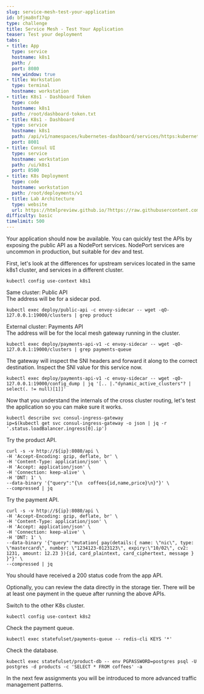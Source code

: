 ```yaml
---
slug: service-mesh-test-your-application
id: bfjma8nf17qp
type: challenge
title: Service Mesh - Test Your Application
teaser: Test your deployment
tabs:
- title: App
  type: service
  hostname: k8s1
  path: /
  port: 8080
  new_window: true
- title: Workstation
  type: terminal
  hostname: workstation
- title: K8s1 - Dashboard Token
  type: code
  hostname: k8s1
  path: /root/dashboard-token.txt
- title: K8s1 - Dashboard
  type: service
  hostname: k8s1
  path: /api/v1/namespaces/kubernetes-dashboard/services/https:kubernetes-dashboard:/proxy/
  port: 8001
- title: Consul UI
  type: service
  hostname: workstation
  path: /ui/k8s1
  port: 8500
- title: K8s Deployment
  type: code
  hostname: workstation
  path: /root/deployments/v1
- title: Lab Architecture
  type: website
  url: https://htmlpreview.github.io/?https://raw.githubusercontent.com/hashicorp/field-workshops-consul/master/instruqt-tracks/consul-life-of-a-developer/assets/diagrams/diagrams.html
difficulty: basic
timelimit: 500
---
```

Your application should now be available. You can quickly test the APIs by exposing the public API as a NodePort services.
NodePort services are uncommon in production, but suitable for dev and test. <br>

First, let's look at the differences for upstream services located in the same k8s1 cluster, and services in a different cluster. <br>

```
kubectl config use-context k8s1
```

Same cluster: Public API <br>
The address will be for a sidecar pod. <br>

```
kubectl exec deploy/public-api -c envoy-sidecar -- wget -qO- 127.0.0.1:19000/clusters | grep product
```

External cluster: Payments API <br>
The address will be for the local mesh gateway running in the cluster. <br>

```
kubectl exec deploy/payments-api-v1 -c envoy-sidecar -- wget -qO- 127.0.0.1:19000/clusters | grep payments-queue
```

The gateway will inspect the SNI headers and forward it along to the correct destination.
Inspect the SNI value for this service now. <br>

```
kubectl exec deploy/payments-api-v1 -c envoy-sidecar -- wget -qO- 127.0.0.1:19000/config_dump | jq '[.. |."dynamic_active_clusters"? | select(. != null)[1]]'
```

Now that you understand the internals of the cross cluster routing, let's test the application so you can make sure it works. <br>

```
kubectl describe svc consul-ingress-gateway
ip=$(kubectl get svc consul-ingress-gateway -o json | jq -r '.status.loadBalancer.ingress[0].ip')
```

Try the product API. <br>

```
curl -s -v http://${ip}:8080/api \
-H 'Accept-Encoding: gzip, deflate, br' \
-H 'Content-Type: application/json' \
-H 'Accept: application/json' \
-H 'Connection: keep-alive' \
-H 'DNT: 1' \
--data-binary '{"query":"{\n  coffees{id,name,price}\n}"}' \
--compressed | jq
```

Try the payment API. <br>

```
curl -s -v http://${ip}:8080/api \
-H 'Accept-Encoding: gzip, deflate, br' \
-H 'Content-Type: application/json' \
-H 'Accept: application/json' \
-H 'Connection: keep-alive' \
-H 'DNT: 1' \
--data-binary '{"query":"mutation{ pay(details:{ name: \"nic\", type: \"mastercard\", number: \"1234123-0123123\", expiry:\"10/02\", cv2: 1231, amount: 12.23 }){id, card_plaintext, card_ciphertext, message } }"}' \
--compressed | jq
```

You should have received a 200 status code from the app API.  <br>

Optionally, you can review the data directly in the storage tier.
There will be at least one payment in the queue after running the above APIs.

Switch to the other K8s cluster. <br>

```
kubectl config use-context k8s2
```

Check the payment queue. <br>

```
kubectl exec statefulset/payments-queue -- redis-cli KEYS '*'
```

Check the database. <br>

```
kubectl exec statefulset/product-db -- env PGPASSWORD=postgres psql -U postgres -d products -c 'SELECT * FROM coffees' -a
```

In the next few assignments you will be introduced to more advanced traffic management patterns.

